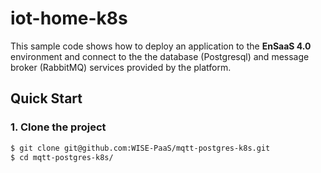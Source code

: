 # iot-home-k8s

This sample code shows how to deploy an application to the **EnSaaS 4.0** environment and connect to the the database (Postgresql) and message broker (RabbitMQ) services provided by the platform.



## Quick Start

### 1. Clone the project

```sh
$ git clone git@github.com:WISE-PaaS/mqtt-postgres-k8s.git
$ cd mqtt-postgres-k8s/
```

